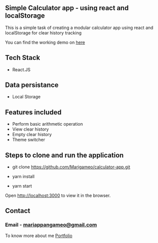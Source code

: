 ## Simple Calculator app - using react and localStorage  

This is a simple task of creating a modular calculator app using react and localStorage for clear history tracking

You can find the working demo on [here](https://calculator-app.netlify.app/)

## Tech Stack

* React.JS

## Data persistance

* Local Storage

## Features included
* Perform basic arithmetic operation
* View clear history
* Empty clear history
* Theme switcher

## Steps to clone and run the application

* git clone https://github.com/Marigameo/calculator-app.git

* yarn install 

* yarn start

Open [http://localhost:3000](http://localhost:3000) to view it in the browser.

## Contact 

### Email - mariappangameo@gmail.com

To know more about me [Portfolio](http://mariappan.netlify.com/)